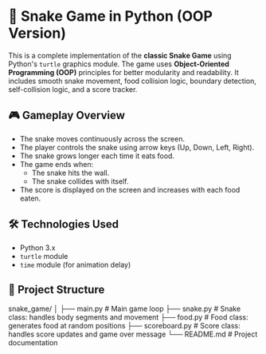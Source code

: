 # 🐍 Snake Game in Python (OOP Version)

This is a complete implementation of the **classic Snake Game** using Python's `turtle` graphics module.
The game uses **Object-Oriented Programming (OOP)** principles for better modularity and readability.
It includes smooth snake movement, food collision logic, boundary detection, self-collision logic, and a score tracker.

## 🎮 Gameplay Overview

- The snake moves continuously across the screen.
- The player controls the snake using arrow keys (Up, Down, Left, Right).
- The snake grows longer each time it eats food.
- The game ends when:
  - The snake hits the wall.
  - The snake collides with itself.
- The score is displayed on the screen and increases with each food eaten.

## 🛠️ Technologies Used

- Python 3.x
- `turtle` module
- `time` module (for animation delay)

## 🧱 Project Structure

snake_game/
│
├── main.py # Main game loop
├── snake.py # Snake class: handles body segments and movement
├── food.py # Food class: generates food at random positions
├── scoreboard.py # Score class: handles score updates and game over message
└── README.md # Project documentation
